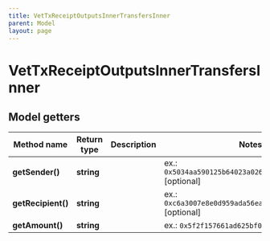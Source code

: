 ```yaml
---
title: VetTxReceiptOutputsInnerTransfersInner
parent: Model
layout: page
---
```


# VetTxReceiptOutputsInnerTransfersInner

## Model getters

Method name | Return type | Description | Notes
------------ | ------------- | ------------- | -------------
**getSender()** | **string** |  | ex.: `0x5034aa590125b64023a0262112b98d72e3c8e40e` [optional]
**getRecipient()** | **string** |  | ex.: `0xc6a3007e8e0d959ada56eaa003ebd1d61364cb4f` [optional]
**getAmount()** | **string** |  | ex.: `0x5f2f157661ad625bf00000` [optional]

